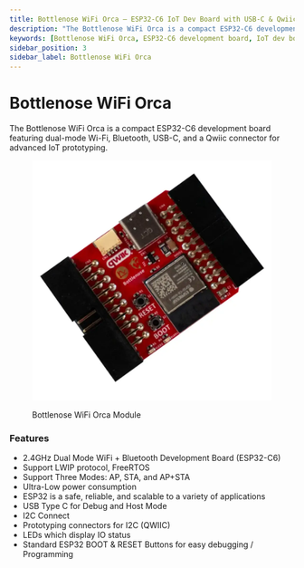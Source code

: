 ```yaml
---
title: Bottlenose WiFi Orca – ESP32-C6 IoT Dev Board with USB-C & Qwiic
description: "The Bottlenose WiFi Orca is a compact ESP32-C6 development board with dual-mode Wi-Fi, Bluetooth, USB-C, Qwiic connector, and ultra-low power consumption—ideal for advanced IoT prototyping."
keywords: [Bottlenose WiFi Orca, ESP32-C6 development board, IoT dev board, WiFi Bluetooth board, ESP32 USB-C, Qwiic connector, FreeRTOS, low power IoT board, ESP32 prototyping, embedded systems]
sidebar_position: 3
sidebar_label: Bottlenose WiFi Orca
---
```


# Bottlenose WiFi Orca

The Bottlenose WiFi Orca is a compact ESP32-C6 development board featuring dual-mode Wi-Fi, Bluetooth, USB-C, and a Qwiic connector for advanced IoT prototyping.

<div class="text--center custom-width">

<figure>

![BOTTLENOSE](../assets/BOTTLENOSE.webp "BOTTLENOSE")
<figcaption>Bottlenose WiFi Orca Module</figcaption>
</figure>
</div>

### Features

- 2.4GHz Dual Mode WiFi + Bluetooth Development Board (ESP32-C6)
- Support LWIP protocol, FreeRTOS
- Support Three Modes: AP, STA, and AP+STA
- Ultra-Low power consumption
- ESP32 is a safe, reliable, and scalable to a variety of applications
- USB Type C for Debug and Host Mode
- I2C Connect
- Prototyping connectors for I2C (QWIIC)
- LEDs which display IO status
- Standard ESP32 BOOT & RESET Buttons for easy debugging / Programming